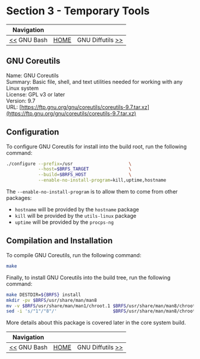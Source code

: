# Section 3 - Temporary Tools

| Navigation |||
| --- | --- | ---: |
| [<<](./GNUBash.md) GNU Bash | [HOME](../README.md) | GNU Diffutils [>>](./GNUDiffutils.md) |

## GNU Coreutils

Name: GNU Coreutils<br />
Summary: Basic file, shell, and text utilities needed for working with any Linux system<br />
License: GPL v3 or later<br />
Version: 9.7<br />
URL: [https://ftp.gnu.org/gnu/coreutils/coreutils-9.7.tar.xz](https://ftp.gnu.org/gnu/coreutils/coreutils-9.7.tar.xz)<br />

## Configuration

To configure GNU Coreutils for install into the build root, run the following command:

```bash
./configure --prefix=/usr                     \
            --host=$BRFS_TARGET               \
            --build=$BRFS_HOST                \
            --enable-no-install-program=kill,uptime,hostname
```

The `--enable-no-install-program` is to allow them to come from other packages:

- `hostname` will be provided by the `hostname` package
- `kill` will be provided by the `utils-linux` package
- `uptime` will be provided by the `procps-ng`

## Compilation and Installation

To compile GNU Coreutils, run the following command:

```bash
make
```

Finally, to install GNU Coreutils into the build tree, run the following command:

```bash
make DESTDIR=${BRFS} install
mkdir -pv $BRFS/usr/share/man/man8
mv -v $BRFS/usr/share/man/man1/chroot.1 $BRFS/usr/share/man/man8/chroot.8
sed -i 's/"1"/"8"/'                     $BRFS/usr/share/man/man8/chroot.8
```

More details about this package is covered later in the core system build.

| Navigation |||
| --- | --- | ---: |
| [<<](./GNUBash.md) GNU Bash | [HOME](../README.md) | GNU Diffutils [>>](./GNUDiffutils.md) |

